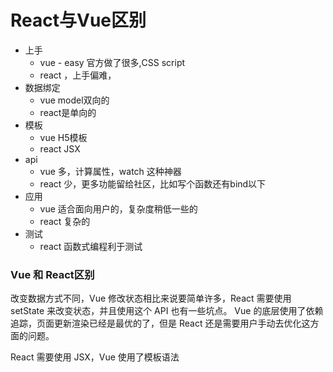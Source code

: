 # React与Vue区别

 - 上手
   - vue - easy 官方做了很多,CSS script
   - react ，上手偏难，
 - 数据绑定
   - vue model双向的
   - react是单向的
 - 模板
   - vue H5模板
   - react JSX
 - api
   - vue 多，计算属性，watch 这种神器
   - react 少，更多功能留给社区，比如写个函数还有bind以下
 - 应用
   - vue 适合面向用户的，复杂度稍低一些的
   - react 复杂的
 - 测试
   - react 函数式编程利于测试
   

### Vue 和 React区别
改变数据方式不同，Vue 修改状态相比来说要简单许多，React 需要使用 setState 来改变状态，并且使用这个 API 也有一些坑点。
 Vue 的底层使用了依赖追踪，页面更新渲染已经是最优的了，但是 React 还是需要用户手动去优化这方面的问题。

React 需要使用 JSX，Vue 使用了模板语法
